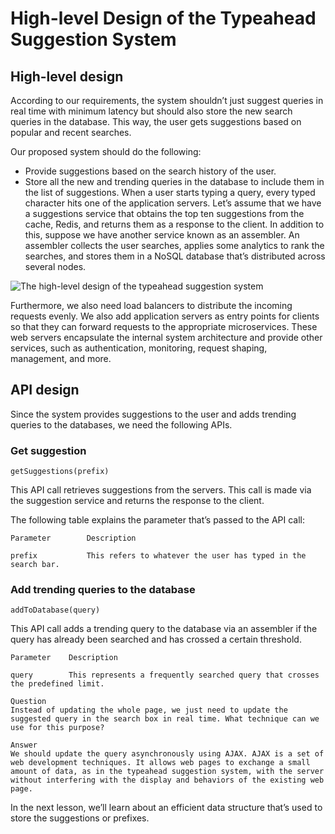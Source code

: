 # High-level Design of the Typeahead Suggestion System

## High-level design
According to our requirements, the system shouldn’t just suggest queries in real time with minimum latency but should also store the new search queries in the database. This way, the user gets suggestions based on popular and recent searches.

Our proposed system should do the following:

- Provide suggestions based on the search history of the user.
- Store all the new and trending queries in the database to include them in the list of suggestions.
When a user starts typing a query, every typed character hits one of the application servers. Let’s assume that we have a suggestions service that obtains the top ten suggestions from the cache, Redis, and returns them as a response to the client. In addition to this, suppose we have another service known as an assembler. An assembler collects the user searches, applies some analytics to rank the searches, and stores them in a NoSQL database that’s distributed across several nodes.

![The high-level design of the typeahead suggestion system](./hld.jpg)

Furthermore, we also need load balancers to distribute the incoming requests evenly. We also add application servers as entry points for clients so that they can forward requests to the appropriate microservices. These web servers encapsulate the internal system architecture and provide other services, such as authentication, monitoring, request shaping, management, and more.


## API design
Since the system provides suggestions to the user and adds trending queries to the databases, we need the following APIs.

### Get suggestion
```
getSuggestions(prefix)
```
This API call retrieves suggestions from the servers. This call is made via the suggestion service and returns the response to the client.

The following table explains the parameter that’s passed to the API call:
```
Parameter        Description

prefix           This refers to whatever the user has typed in the search bar.
```

### Add trending queries to the database
```
addToDatabase(query)
```
This API call adds a trending query to the database via an assembler if the query has already been searched and has crossed a certain threshold.
```
Parameter    Description

query        This represents a frequently searched query that crosses the predefined limit. 
```

```
Question
Instead of updating the whole page, we just need to update the suggested query in the search box in real time. What technique can we use for this purpose?

Answer
We should update the query asynchronously using AJAX. AJAX is a set of web development techniques. It allows web pages to exchange a small amount of data, as in the typeahead suggestion system, with the server without interfering with the display and behaviors of the existing web page.
```
In the next lesson, we’ll learn about an efficient data structure that’s used to store the suggestions or prefixes.

